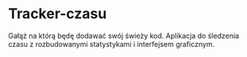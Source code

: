 # Tracker-czasu
Gałąź na którą będę dodawać swój świeży kod.
Aplikacja do śledzenia czasu z rozbudowanymi statystykami i interfejsem graficznym.
